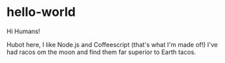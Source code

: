 # hello-world

Hi Humans!

Hubot here, I like Node.js and Coffeescript (that's what I'm made of!)
I've had racos om the moon and find them far superior to Earth tacos.
